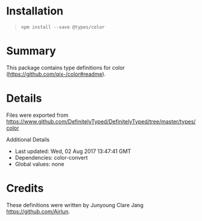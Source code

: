 # Installation
> `npm install --save @types/color`

# Summary
This package contains type definitions for color (https://github.com/qix-/color#readme).

# Details
Files were exported from https://www.github.com/DefinitelyTyped/DefinitelyTyped/tree/master/types/color

Additional Details
 * Last updated: Wed, 02 Aug 2017 13:47:41 GMT
 * Dependencies: color-convert
 * Global values: none

# Credits
These definitions were written by Junyoung Clare Jang <https://github.com/Airlun>.
